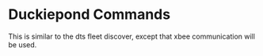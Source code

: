 # Duckiepond Commands

This is similar to the dts fleet discover, except that xbee communication will be used.


